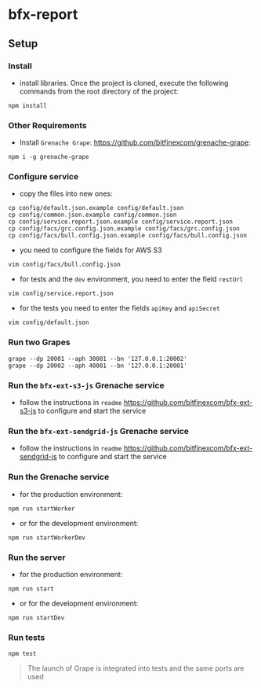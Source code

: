 # bfx-report

## Setup

### Install

- install libraries. Once the project is cloned,
execute the following commands from the root directory of the project:

```
npm install
```

### Other Requirements

- Install `Grenache Grape`: https://github.com/bitfinexcom/grenache-grape:

```
npm i -g grenache-grape
```

### Configure service

- copy the files into new ones:

```
cp config/default.json.example config/default.json
cp config/common.json.example config/common.json
cp config/service.report.json.example config/service.report.json
cp config/facs/grc.config.json.example config/facs/grc.config.json
cp config/facs/bull.config.json.example config/facs/bull.config.json
```

- you need to configure the fields for AWS S3

```
vim config/facs/bull.config.json
```

- for tests and the `dev` environment, you need to enter the field `restUrl`

```
vim config/service.report.json
```

- for the tests you need to enter the fields `apiKey` and `apiSecret`

```
vim config/default.json
```

### Run two Grapes

```
grape --dp 20001 --aph 30001 --bn '127.0.0.1:20002'
grape --dp 20002 --aph 40001 --bn '127.0.0.1:20001'
```

### Run the `bfx-ext-s3-js` Grenache service

- follow the instructions in `readme` https://github.com/bitfinexcom/bfx-ext-s3-js to configure and start the service

### Run the `bfx-ext-sendgrid-js` Grenache service

- follow the instructions in `readme` https://github.com/bitfinexcom/bfx-ext-sendgrid-js to configure and start the service

### Run the Grenache service

- for the production environment:

```
npm run startWorker
```

- or for the development environment:

```
npm run startWorkerDev
```

### Run the server

- for the production environment:

```
npm run start
```

- or for the development environment:

```
npm run startDev
```

### Run tests

```
npm test
```

> The launch of Grape is integrated into tests and the same ports are used
